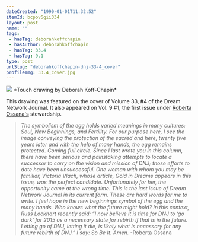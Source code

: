 ```yaml
---
dateCreated: "1990-01-01T11:32:52"
itemId: bcpov6gii334
layout: post
name: ""
tags:
 - hasTag: deborahkoffchapin
 - hasAuthor: deborahkoffchapin
 - hasTag: 33.4
 - hasTag: 9.1
type: post
urlSlug: "deborahkoffchapin-dnj-33-4_cover"
profileImg: 33.4_cover.jpg
---
```


<img src="../images/33.4_cover.jpg" width="auto" height="auto"/>
*Touch drawing by Deborah Koff-Chapin*

This drawing was featured on the cover of Volume 33, #4 of the Dream Network Journal. It also appeared on Vol. 9 #1, the first issue under [Roberta Ossana's](../@robertaossana) stewardship.  

> *The symbolism of the egg holds varied meanings in many cultures: Soul, New Beginnings, and Fertility. For our purpose here, I see the image conveying the protection of the sacred and here, twenty five years later and with the help of many hands, the egg remains protected. Coming full circle. Since I last wrote you in this column, there have been serious and painstaking attempts to locate a successor to carry on the vision and mission of DNJ; those efforts to date have been unsuccessful.*
> *One woman with whom you may be familiar, Victoria Vlach, whose article, Gold in Dreams appears in this issue, was the perfect candidate. Unfortunately for her, the opportunity came at the wrong time. This is the last issue of Dream Network Journal in its current form. These are hard words for me to write. I feel hope in the new beginnings symbol of the egg and the many hands. Who knows what the future might hold? In this context, Russ Lockhart recently said: “I now believe it is time for DNJ to ‘go dark’ for 2015 as a necessary state for rebirth if that is in the future. Letting go of DNJ, letting it die, is likely what is necessary for any future rebirth of DNJ.” I say: So Be It. Amen.* -Roberta Ossana


